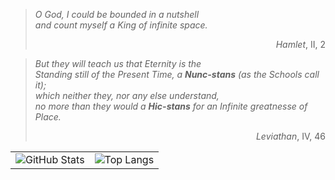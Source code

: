 <!-- Citas -->
<blockquote>
  <p><em>O God, I could be bounded in a nutshell<br>
  and count myself a King of infinite space.</em></p>
  <p align="right"><em>Hamlet</em>, II, 2</p>
</blockquote>

<blockquote>
  <p><em>But they will teach us that Eternity is the<br>
  Standing still of the Present Time, a</em> <strong><em>Nunc-stans</em></strong> <em>(as the Schools call it);<br>
  which neither they, nor any else understand,<br>
  no more than they would a</em> <strong><em>Hic-stans</em></strong> <em>for an Infinite greatnesse of Place.</em></p>
  <p align="right"><em>Leviathan</em>, IV, 46</p>
</blockquote>


<div align="center">
  <table>
    <tr>
      <td>
        <img src="https://streak-stats.demolab.com?user=1toe&theme=calm&locale=es&date_format=n%2Fj%5B%2FY%5D&mode=weekly" alt="GitHub Stats"/>
      </td>
      <td>
        <img src="https://github-readme-stats.vercel.app/api/top-langs/?username=1toe&layout=compact&theme=dark" alt="Top Langs"/>
      </td>
    </tr>
  </table>
